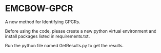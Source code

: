# EMCBOW-GPCR
A new method for Identifying GPCRs.

Before using the code, please create a new python virtual environment and install packages listed in requirements.txt.

Run the python file named GetResults.py to get the results.
